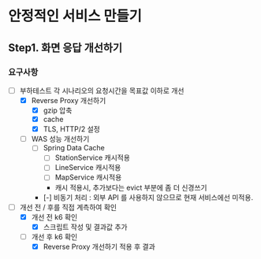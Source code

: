# 안정적인 서비스 만들기

## Step1. 화면 응답 개선하기

### 요구사항

- [ ] 부하테스트 각 시나리오의 요청시간을 목표값 이하로 개선
  - [x] Reverse Proxy 개선하기
    - [x] gzip 압축
    - [x] cache
    - [x] TLS, HTTP/2 설정
  - [ ] WAS 성능 개선하기
    - [ ] Spring Data Cache
      - [ ] StationService 캐시적용
      - [ ] LineService 캐시적용
      - [ ] MapService 캐시적용
      - 캐시 적용시, 추가보다는 evict 부분에 좀 더 신경쓰기
    - [-] 비동기 처리 : 외부 API 를 사용하지 않으므로 현재 서비스에선 미적용.
- [ ] 개선 전 / 후를 직접 계측하여 확인
  - [x] 개선 전 k6 확인
    - [x] 스크립트 작성 및 결과값 추가
  - [ ] 개선 후 k6 확인
    - [x] Reverse Proxy 개선하기 적용 후 결과

